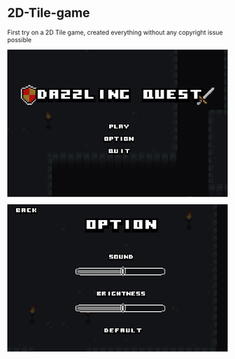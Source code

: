 # 2D-Tile-game
First try on a 2D Tile game, created everything without any copyright issue possible

![](res/entity/MainMenu.png)

![](res/entity/Option.png)
